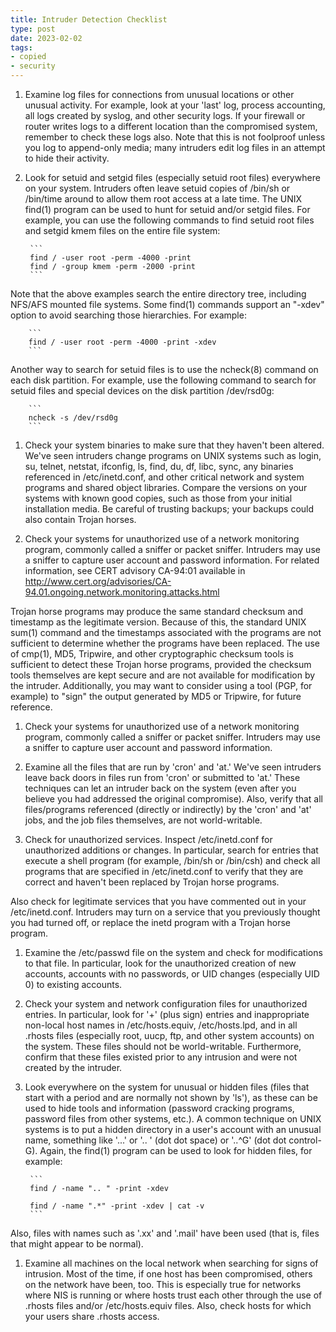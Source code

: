 ```yaml
---
title: Intruder Detection Checklist
type: post
date: 2023-02-02
tags: 
- copied
- security
---
```


1. Examine log files for connections from unusual locations or other unusual activity. For example, look at your 'last' log, process accounting, all logs created by syslog, and other security logs. If your firewall or router writes logs to a different location than the compromised system, remember to check these logs also. Note that this is not foolproof unless you log to append-only media; many intruders edit log files in an attempt to hide their activity.

1. Look for setuid and setgid files (especially setuid root files) everywhere on your system. Intruders often leave setuid copies of /bin/sh or /bin/time around to allow them root access at a late time. The UNIX find(1) program can be used to hunt for setuid and/or setgid files. For example, you can use the following commands to find setuid root files and setgid kmem files on the entire file system:

		```
        find / -user root -perm -4000 -print
        find / -group kmem -perm -2000 -print
		```

Note that the above examples search the entire directory tree, including NFS/AFS mounted file systems. Some find(1) commands support an "-xdev" option to avoid searching those hierarchies. For example:

		```
        find / -user root -perm -4000 -print -xdev
		```

Another way to search for setuid files is to use the ncheck(8) command on each disk partition. For example, use the following command to search for setuid files and special devices on the disk partition /dev/rsd0g:

		```
        ncheck -s /dev/rsd0g
		```

1. Check your system binaries to make sure that they haven't been altered. We've seen intruders change programs on UNIX systems such as login, su, telnet, netstat, ifconfig, ls, find, du, df, libc, sync, any binaries referenced in /etc/inetd.conf, and other critical network and system programs and shared object libraries. Compare the versions on your systems with known good copies, such as those from your initial installation media. Be careful of trusting backups; your backups could also contain Trojan horses.

1. Check your systems for unauthorized use of a network monitoring program, commonly called a sniffer or packet sniffer. Intruders may use a sniffer to capture user account and password information. For related information, see CERT advisory CA-94:01 available in http://www.cert.org/advisories/CA-94.01.ongoing.network.monitoring.attacks.html

Trojan horse programs may produce the same standard checksum and timestamp as the legitimate version. Because of this, the standard UNIX sum(1) command and the timestamps associated with the programs are not sufficient to determine whether the programs have been replaced. The use of cmp(1), MD5, Tripwire, and other cryptographic checksum tools is sufficient to detect these Trojan horse programs, provided the checksum tools themselves are kept secure and are not available for modification by the intruder. Additionally, you may want to consider using a tool (PGP, for example) to "sign" the output generated by MD5 or Tripwire, for future reference.

1. Check your systems for unauthorized use of a network monitoring program, commonly called a sniffer or packet sniffer. Intruders may use a sniffer to capture user account and password information.

1. Examine all the files that are run by 'cron' and 'at.' We've seen intruders leave back doors in files run from 'cron' or submitted to 'at.' These techniques can let an intruder back on the system (even after you believe you had addressed the original compromise). Also, verify that all files/programs referenced (directly or indirectly) by the 'cron' and 'at' jobs, and the job files themselves, are not world-writable.

1. Check for unauthorized services. Inspect /etc/inetd.conf for unauthorized additions or changes. In particular, search for entries that execute a shell program (for example, /bin/sh or /bin/csh) and check all programs that are specified in /etc/inetd.conf to verify that they are correct and haven't been replaced by Trojan horse programs.

Also check for legitimate services that you have commented out in your /etc/inetd.conf. Intruders may turn on a service that you previously thought you had turned off, or replace the inetd program with a Trojan horse program.

1. Examine the /etc/passwd file on the system and check for modifications to that file. In particular, look for the unauthorized creation of new accounts, accounts with no passwords, or UID changes (especially UID 0) to existing accounts.

1. Check your system and network configuration files for unauthorized entries. In particular, look for '+' (plus sign) entries and inappropriate non-local host names in /etc/hosts.equiv, /etc/hosts.lpd, and in all .rhosts files (especially root, uucp, ftp, and other system accounts) on the system. These files should not be world-writable. Furthermore, confirm that these files existed prior to any intrusion and were not created by the intruder.

1. Look everywhere on the system for unusual or hidden files (files that start with a period and are normally not shown by 'ls'), as these can be used to hide tools and information (password cracking programs, password files from other systems, etc.). A common technique on UNIX systems is to put a hidden directory in a user's account with an unusual name, something like '...' or '.. ' (dot dot space) or '..^G' (dot dot control-G). Again, the find(1) program can be used to look for hidden files, for example:

		```
        find / -name ".. " -print -xdev

        find / -name ".*" -print -xdev | cat -v
		```

Also, files with names such as '.xx' and '.mail' have been used (that is, files that might appear to be normal).

1. Examine all machines on the local network when searching for signs of intrusion. Most of the time, if one host has been compromised, others on the network have been, too. This is especially true for networks where NIS is running or where hosts trust each other through the use of .rhosts files and/or /etc/hosts.equiv files. Also, check hosts for which your users share .rhosts access.
